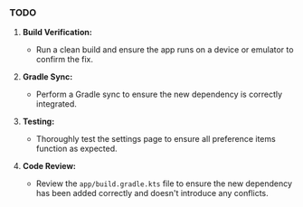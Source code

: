 ### TODO

1.  **Build Verification:**
    *   Run a clean build and ensure the app runs on a device or emulator to confirm the fix.

2.  **Gradle Sync:**
    *   Perform a Gradle sync to ensure the new dependency is correctly integrated.

3.  **Testing:**
    *   Thoroughly test the settings page to ensure all preference items function as expected.

4.  **Code Review:**
    *   Review the `app/build.gradle.kts` file to ensure the new dependency has been added correctly and doesn't introduce any conflicts.
